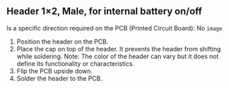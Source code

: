 ## Header 1×2, Male, for internal battery on/off 

Is a specific direction required on the PCB (Printed Circuit Board): No
`image`

1. Position the header on the PCB.
2. Place the cap on top of the header. It prevents the header from shifting while soldering.
Note: The color of the header can vary but it does not define its functionality or characteristics.
3. Flip the PCB upside down.
4. Solder the header to the PCB.

